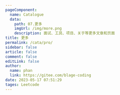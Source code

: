 ```yaml
---
pageComponent: 
  name: Catalogue
  data: 
    path: 07.更多
    imgUrl: /img/more.png
    description: 面试、工具、项目、关于等更多文章和页面
title: 更多
permalink: /cata/pro/
sidebar: false
article: false
comment: false
editLink: false
author: 
  name: phan
  link: https://gitee.com/blage-coding
date: 2023-05-17 07:51:29
tages: Leetcode
---
```

